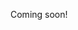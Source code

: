 Coming soon!

<!--

https://mnemosyne-proj.org/help/index.php
https://mnemosyne-proj.org/help/syncing
https://mnemosyne-proj.org/help/changing-start-directory.php
https://mnemosyne-proj.org/help/organizing-cards
https://ankiweb.net/shared/decks/
https://ankiweb.net/shared/decks/history
https://ankiweb.net/shared/decks/biology
https://ankiweb.net/shared/decks/chemistry

https://nihongoperapera.com/

Future Decks:
- Wolfram Language

-->
